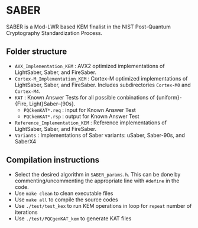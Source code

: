 # SABER

SABER is a Mod-LWR based KEM finalist in the NIST Post-Quantum Cryptography Standardization Process.

## Folder structure

* `AVX_Implementation_KEM` : AVX2 optimized implementations of LightSaber, Saber, and FireSaber.
* `Cortex-M_Implementation_KEM` : Cortex-M optimized implementations of LightSaber, Saber, and FireSaber. Includes subdirectories `Cortex-M0` and `Cortex-M4`.
* `KAT` : Known Answer Tests for all possible conbinations of {uniform}-{Fire, Light}Saber-{90s}.
  * `PQCkemKAT*.req` : input for Known Answer Test
  * `PQCkemKAT*.rsp` : output for Known Answer Test
* `Reference_Implementation_KEM` : Reference implementations of LightSaber, Saber, and FireSaber.
* `Variants` : Implementations of Saber variants: uSaber, Saber-90s, and SaberX4

## Compilation instructions

* Select the desired algorithm in `SABER_params.h`. This can be done by commenting/uncommenting the appropriate line with `#define` in the code.   
* Use `make clean` to clean executable files
* Use `make all` to compile the source codes 
* Use `./test/test_kex` to run KEM operations in loop for `repeat` number of iterations
* Use `./test/PQCgenKAT_kem` to generate KAT files



